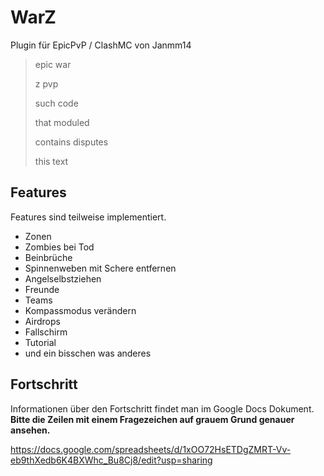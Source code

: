 WarZ
====
Plugin für EpicPvP / ClashMC von Janmm14

> epic war
>
> z pvp
>
> such code
>
> that moduled
>
> contains disputes
>
> this text

## Features

Features sind teilweise implementiert.

 * Zonen
 * Zombies bei Tod
 * Beinbrüche
 * Spinnenweben mit Schere entfernen
 * Angelselbstziehen
 * Freunde
 * Teams
 * Kompassmodus verändern
 * Airdrops
 * Fallschirm
 * Tutorial
 * und ein bisschen was anderes

## Fortschritt
Informationen über den Fortschritt findet man im Google Docs Dokument. **Bitte die Zeilen mit einem Fragezeichen auf grauem Grund genauer ansehen.**

https://docs.google.com/spreadsheets/d/1xOO72HsETDgZMRT-Vv-eb9thXedb6K4BXWhc_Bu8Cj8/edit?usp=sharing
